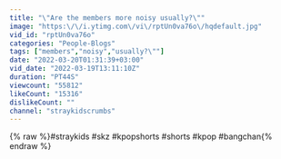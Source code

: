 ```yaml
---
title: "\"Are the members more noisy usually?\""
image: "https:\/\/i.ytimg.com\/vi\/rptUn0va76o\/hqdefault.jpg"
vid_id: "rptUn0va76o"
categories: "People-Blogs"
tags: ["members","noisy","usually?\""]
date: "2022-03-20T01:31:39+03:00"
vid_date: "2022-03-19T13:11:10Z"
duration: "PT44S"
viewcount: "55812"
likeCount: "15316"
dislikeCount: ""
channel: "straykidscrumbs"
---
```

{% raw %}#straykids #skz #kpopshorts #shorts #kpop #bangchan{% endraw %}
